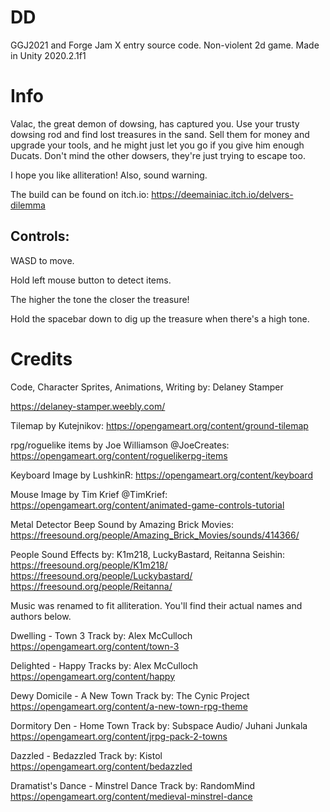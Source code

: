 # DD
 GGJ2021 and Forge Jam X entry source code. Non-violent 2d game. Made in Unity 2020.2.1f1

# Info

Valac, the great demon of dowsing, has captured you. Use your trusty dowsing rod and find lost treasures in the sand. Sell them for money and upgrade your tools, and he might just let you go if you give him enough Ducats. Don't mind the other dowsers, they're just trying to escape too.

I hope you like alliteration! Also, sound warning.

The build can be found on itch.io: https://deemainiac.itch.io/delvers-dilemma

## Controls:

WASD to move.

Hold left mouse button to detect items.

The higher the tone the closer the treasure!

Hold the spacebar down to dig up the treasure when there's a high tone.


# Credits
Code, Character Sprites, Animations, Writing by: Delaney Stamper

https://delaney-stamper.weebly.com/

Tilemap by Kutejnikov: https://opengameart.org/content/ground-tilemap

rpg/roguelike items by Joe Williamson @JoeCreates: https://opengameart.org/content/roguelikerpg-items

Keyboard Image by LushkinR: https://opengameart.org/content/keyboard

Mouse Image by Tim Krief @TimKrief: https://opengameart.org/content/animated-game-controls-tutorial

Metal Detector Beep Sound by Amazing Brick Movies: https://freesound.org/people/Amazing_Brick_Movies/sounds/414366/

People Sound Effects by: K1m218, LuckyBastard, Reitanna Seishin:
https://freesound.org/people/K1m218/   https://freesound.org/people/Luckybastard/   https://freesound.org/people/Reitanna/


Music was renamed to fit alliteration. You'll find their actual names and authors below.

Dwelling - Town 3
Track by: Alex McCulloch
https://opengameart.org/content/town-3

Delighted - Happy
Tracks by: Alex McCulloch
https://opengameart.org/content/happy

Dewy Domicile - A New Town
Track by: The Cynic Project
https://opengameart.org/content/a-new-town-rpg-theme

Dormitory Den - Home Town
Track by: Subspace Audio/ Juhani Junkala
https://opengameart.org/content/jrpg-pack-2-towns

Dazzled - Bedazzled
Track by: Kistol
https://opengameart.org/content/bedazzled

Dramatist's Dance - Minstrel Dance
Track by: RandomMind
https://opengameart.org/content/medieval-minstrel-dance
